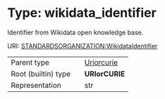 
# Type: wikidata_identifier


Identifier from Wikidata open knowledge base.

URI: [STANDARDSORGANIZATION:WikidataIdentifier](https://w3id.org/bridge2ai/standards-organization-schema/WikidataIdentifier)

|  |  |  |
| --- | --- | --- |
| Parent type | | [Uriorcurie](types/Uriorcurie.md) |
| Root (builtin) type | | **URIorCURIE** |
| Representation | | str |
